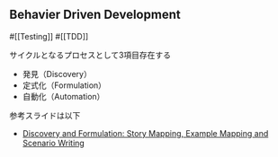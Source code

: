 ## Behavier Driven Development
#[[Testing]] #[[TDD]]

サイクルとなるプロセスとして3項目存在する
- 発見（Discovery）
- 定式化（Formulation）
- 自動化（Automation）

参考スライドは以下
- [Discovery and Formulation: Story Mapping, Example Mapping and Scenario Writing](https://speakerdeck.com/wouterla/discovery-and-formulation-story-mapping-example-mapping-and-scenario-writing)